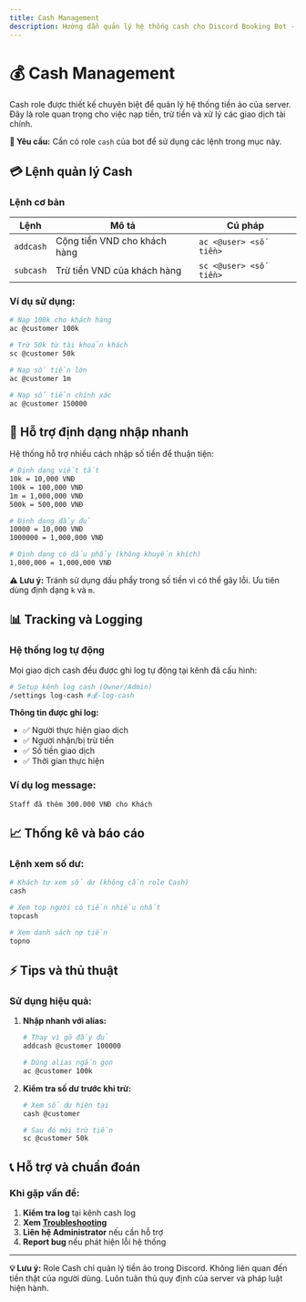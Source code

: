 ```yaml
---
title: Cash Management
description: Hướng dẫn quản lý hệ thống cash cho Discord Booking Bot - nạp tiền, trừ tiền và giao dịch
---
```


# 💰 Cash Management

<span className="badge badge-cash">Cash</span> role được thiết kế chuyên biệt để quản lý hệ thống tiền ảo của server. Đây là role quan trọng cho việc nạp tiền, trừ tiền và xử lý các giao dịch tài chính.

<div className="callout callout-info">
  <strong>🔐 Yêu cầu:</strong> Cần có role <code>cash</code> của bot để sử dụng các lệnh trong mục này.
</div>

## 💳 Lệnh quản lý Cash

### Lệnh cơ bản

<table className="command-table">
  <thead>
    <tr>
      <th>Lệnh</th>
      <th>Mô tả</th>
      <th>Cú pháp</th>
    </tr>
  </thead>
  <tbody>
    <tr>
      <td><code>addcash</code></td>
      <td>Cộng tiền VND cho khách hàng</td>
      <td><code>ac &lt;@user&gt; &lt;số tiền&gt;</code></td>
    </tr>
    <tr>
      <td><code>subcash</code></td>
      <td>Trừ tiền VND của khách hàng</td>
      <td><code>sc &lt;@user&gt; &lt;số tiền&gt;</code></td>
    </tr>
  </tbody>
</table>

### Ví dụ sử dụng:

```bash
# Nạp 100k cho khách hàng
ac @customer 100k

# Trừ 50k từ tài khoản khách
sc @customer 50k

# Nạp số tiền lớn
ac @customer 1m

# Nạp số tiền chính xác
ac @customer 150000
```

## 💸 Hỗ trợ định dạng nhập nhanh

Hệ thống hỗ trợ nhiều cách nhập số tiền để thuận tiện:

```bash
# Định dạng viết tắt
10k = 10,000 VNĐ
100k = 100,000 VNĐ
1m = 1,000,000 VNĐ
500k = 500,000 VNĐ

# Định dạng đầy đủ
10000 = 10,000 VNĐ
1000000 = 1,000,000 VNĐ

# Định dạng có dấu phẩy (không khuyến khích)
1,000,000 = 1,000,000 VNĐ
```

<div className="callout callout-warning">
  <strong>⚠️ Lưu ý:</strong> Tránh sử dụng dấu phẩy trong số tiền vì có thể gây lỗi. Ưu tiên dùng định dạng <code>k</code> và <code>m</code>.
</div>

## 📊 Tracking và Logging

### Hệ thống log tự động

Mọi giao dịch cash đều được ghi log tự động tại kênh đã cấu hình:

```bash
# Setup kênh log cash (Owner/Admin)
/settings log-cash #💰-log-cash
```

**Thông tin được ghi log:**
- ✅ Người thực hiện giao dịch
- ✅ Người nhận/bị trừ tiền  
- ✅ Số tiền giao dịch
- ✅ Thời gian thực hiện

### Ví dụ log message:

```
Staff đã thêm 300.000 VNĐ cho Khách
```

## 📈 Thống kê và báo cáo

### Lệnh xem số dư:

```bash
# Khách tự xem số dư (không cần role Cash)
cash

# Xem top người có tiền nhiều nhất  
topcash

# Xem danh sách nợ tiền
topno
```

## ⚡ Tips và thủ thuật

### Sử dụng hiệu quả:

1. **Nhập nhanh với alias:**
   ```bash
   # Thay vì gõ đầy đủ
   addcash @customer 100000
   
   # Dùng alias ngắn gọn
   ac @customer 100k
   ```

2. **Kiểm tra số dư trước khi trừ:**
   ```bash
   # Xem số dư hiện tại
   cash @customer
   
   # Sau đó mới trừ tiền
   sc @customer 50k
   ```

## 📞 Hỗ trợ và chuẩn đoán

### Khi gặp vấn đề:

1. **Kiểm tra log** tại kênh cash log
2. **Xem [Troubleshooting](/troubleshooting/)** 
3. **Liên hệ Administrator** nếu cần hỗ trợ
4. **Report bug** nếu phát hiện lỗi hệ thống

---

**💡 Lưu ý:** Role Cash chỉ quản lý tiền ảo trong Discord. Không liên quan đến tiền thật của người dùng. Luôn tuân thủ quy định của server và pháp luật hiện hành.
